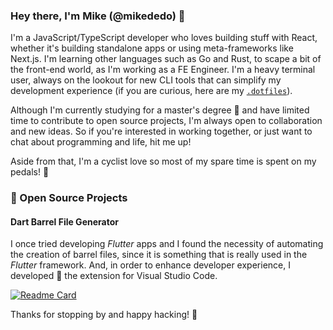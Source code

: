 ### Hey there, I'm Mike (@mikededo) :wave:

I'm a JavaScript/TypeScript developer who loves building stuff with React,
whether it's building standalone apps or using meta-frameworks like Next.js.
I'm learning other languages such as Go and Rust, to scape a bit of the front-end
world, as I'm working as a FE Engineer. I'm a heavy terminal user, always on the
lookout for new CLI tools that can simplify my development experience (if you are
curious, here are my [`.dotfiles`](https://github.com/mikededo/.dotfiles)).

Although I'm currently studying for a master's degree :book: and have limited time
to contribute to open source projects, I'm always open to collaboration and new
ideas. So if you're interested in working together, or just want to chat about
programming and life, hit me up!

Aside from that, I'm a cyclist love so most of my spare time is spent on my pedals! 
:bicyclist:

### :open_hands: Open Source Projects

#### Dart Barrel File Generator

I once tried developing _Flutter_ apps and I found the necessity of automating the creation of barrel files, since it is something that is really used in the _Flutter_ framework. And, in order to enhance developer experience, I developed 👷 the extension for Visual Studio Code.

[![Readme Card](https://github-readme-stats.vercel.app/api/pin/?username=mikededo&repo=dartBarrelFileGenerator)](https://github.com/mikededo/dartBarrelFileGenerator)

Thanks for stopping by and happy hacking! 🚀
